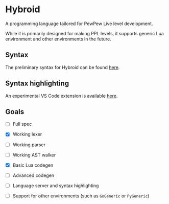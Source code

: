 # Hybroid

A programming language tailored for PewPew Live level development.

While it is primarily designed for making PPL levels, it supports generic Lua environment and other environments in the future.

## Syntax

The preliminary syntax for Hybroid can be found [here](spec/syntax.md).

## Syntax highlighting

An experimental VS Code extension is available [here](https://github.com/pewpewlive/hybroid-vscode).

## Goals

- [ ] Full spec

- [x] Working lexer

- [ ] Working parser

- [ ] Working AST walker

- [x] Basic Lua codegen

- [ ] Advanced codegen

- [ ] Language server and syntax highlighting

- [ ] Support for other environments (such as `GoGeneric` or `PyGeneric`)
